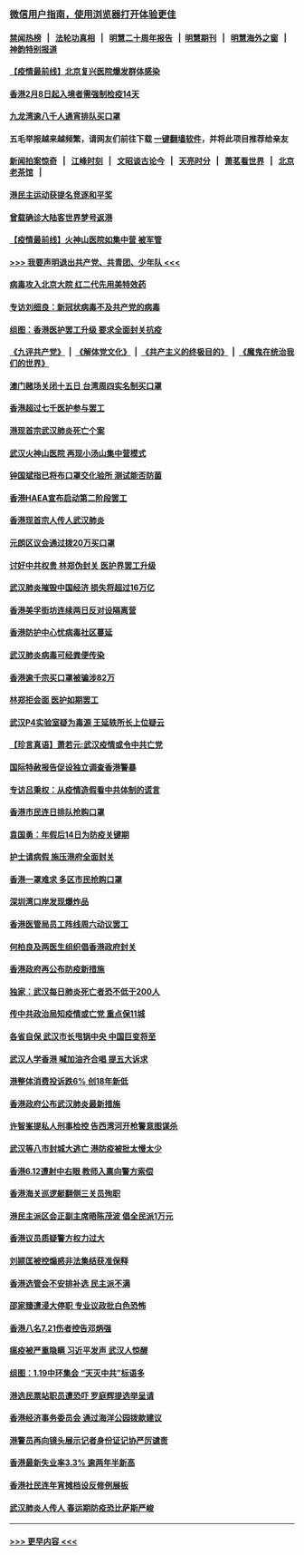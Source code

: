 ### [微信用户指南，使用浏览器打开体验更佳](https://github.com/gfw-breaker/banned-news1/blob/master/indexes/wechat-guide.md?t=0)
#### [禁闻热榜](热点新闻.md?t=0)  &nbsp;&nbsp;|&nbsp;&nbsp; [法轮功真相](https://github.com/gfw-breaker/truth/blob/master/README.md?t=0) &nbsp;&nbsp;|&nbsp;&nbsp; [明慧二十周年报告](https://github.com/gfw-breaker/mh-reports/blob/master/README.md?t=0) &nbsp;&nbsp;|&nbsp;&nbsp;[明慧期刊](https://github.com/gfw-breaker/mh-qikan) &nbsp;&nbsp;|&nbsp;&nbsp; [明慧海外之窗](https://github.com/gfw-breaker/mh-news/blob/master/README.md?t=0) &nbsp;&nbsp;|&nbsp;&nbsp; [神韵特别报道](https://github.com/gfw-breaker/mh-news/blob/master/shenyun.md?t=0)
#### [【疫情最前线】北京复兴医院爆发群体感染](../pages/nsc415/n11847626.md?t=02061202) 
#### [香港2月8日起入境者需强制检疫14天](../pages/nsc415/n11847658.md?t=02061202) 
#### [九龙湾逾八千人通宵排队买口罩](../pages/nsc415/n11847647.md?t=02061202) 
#### 五毛举报越来越频繁，请网友们前往下载 [一键翻墙软件](https://github.com/gfw-breaker/ssr-accounts)，并将此项目推荐给亲友
#### [新闻拍案惊奇](https://github.com/gfw-breaker/banned-news1/blob/master/pages/link4.md) &nbsp;&nbsp;|&nbsp;&nbsp; [江峰时刻](https://github.com/gfw-breaker/banned-news1/blob/master/pages/link4.md) &nbsp;&nbsp;|&nbsp;&nbsp; [文昭谈古论今](https://github.com/gfw-breaker/banned-news1/blob/master/pages/link4.md) &nbsp;&nbsp;|&nbsp;&nbsp; [天亮时分](https://github.com/gfw-breaker/banned-news1/blob/master/pages/link4.md) &nbsp;&nbsp;|&nbsp;&nbsp; [萧茗看世界](https://github.com/gfw-breaker/banned-news1/blob/master/pages/link4.md) &nbsp;&nbsp;|&nbsp;&nbsp; [北京老茶馆](https://github.com/gfw-breaker/banned-news1/blob/master/pages/link4.md) &nbsp;&nbsp;|&nbsp;&nbsp; 
#### [港民主运动获提名竞逐和平奖](../pages/nsc415/n11847633.md?t=02061202) 
#### [曾载确诊大陆客世界梦号返港](../pages/nsc415/n11847608.md?t=02061202) 
#### [【疫情最前线】火神山医院如集中营 被军管](../pages/nsc415/n11847524.md?t=02061202) 
#### [>>> 我要声明退出共产党、共青团、少年队 <<<](https://github.com/begood0513/goodnews/blob/master/quit/letter.md) 
#### [病毒攻入北京大院 红二代先用美特效药](../pages/nsc415/n11847427.md?t=02061202) 
#### [专访刘细良：新冠状病毒不及共产党的病毒](../pages/nsc415/n11847164.md?t=02061202) 
#### [组图：香港医护罢工升级 要求全面封关抗疫](../pages/nsc415/n11844107.md?t=02061202) 
#### [《九评共产党》](https://github.com/begood0513/9ping.md/blob/master/README.md) &nbsp;|&nbsp; [《解体党文化》](../../../../jtdwh.md/blob/master/README.md)  &nbsp;|&nbsp; [《共产主义的终极目的》](../../../../gczydzjmd.md/blob/master/README.md) &nbsp;|&nbsp; [《魔鬼在统治我们的世界》](../../../../mgztzwmdsj.md/blob/master/README.md) 
#### [澳门赌场关闭十五日 台湾周四实名制买口罩](../pages/nsc415/n11845083.md?t=02061202) 
#### [香港超过七千医护参与罢工](../pages/nsc415/n11845051.md?t=02061202) 
#### [港现首宗武汉肺炎死亡个案](../pages/nsc415/n11844998.md?t=02061202) 
#### [武汉火神山医院 再现小汤山集中营模式](../pages/nsc415/n11844763.md?t=02061202) 
#### [钟国斌指已将布口罩交化验所 测试能否防菌](../pages/nsc415/n11842783.md?t=02061202) 
#### [香港HAEA宣布启动第二阶段罢工](../pages/nsc415/n11842723.md?t=02061202) 
#### [香港现首宗人传人武汉肺炎](../pages/nsc415/n11842766.md?t=02061202) 
#### [元朗区议会通过拨20万买口罩](../pages/nsc415/n11842754.md?t=02061202) 
#### [讨好中共权贵 林郑伪封关 医护界罢工升级](../pages/nsc415/n11842359.md?t=02061202) 
#### [武汉肺炎摧毁中国经济 损失将超过16万亿](../pages/nsc415/n11839723.md?t=02061202) 
#### [香港美孚街坊连续两日反对设隔离营](../pages/nsc415/n11839962.md?t=02061202) 
#### [香港防护中心忧病毒社区蔓延](../pages/nsc415/n11839933.md?t=02061202) 
#### [武汉肺炎病毒可经粪便传染](../pages/nsc415/n11839939.md?t=02061202) 
#### [香港逾千宗买口罩被骗涉82万](../pages/nsc415/n11839914.md?t=02061202) 
#### [林郑拒会面 医护如期罢工](../pages/nsc415/n11839892.md?t=02061202) 
#### [武汉P4实验室疑为毒源 王延轶所长上位疑云](../pages/nsc415/n11835543.md?t=02061202) 
#### [【珍言真语】萧若元:武汉疫情或令中共亡党](../pages/nsc415/n11829394.md?t=02061202) 
#### [国际特赦报告促设独立调查香港警暴](../pages/nsc415/n11833845.md?t=02061202) 
#### [专访吕秉权：从疫情造假看中共体制的谎言](../pages/nsc415/n11833813.md?t=02061202) 
#### [香港市民连日排队抢购口罩](../pages/nsc415/n11833794.md?t=02061202) 
#### [袁国勇：年假后14日为防疫关键期](../pages/nsc415/n11831088.md?t=02061202) 
#### [护士请病假 施压港府全面封关](../pages/nsc415/n11831030.md?t=02061202) 
#### [香港一罩难求 多区市民抢购口罩](../pages/nsc415/n11831002.md?t=02061202) 
#### [深圳湾口岸发现爆炸品](../pages/nsc415/n11828802.md?t=02061202) 
#### [香港医管局员工阵线周六动议罢工](../pages/nsc415/n11828762.md?t=02061202) 
#### [何柏良及两医生组织倡香港政府封关](../pages/nsc415/n11828749.md?t=02061202) 
#### [香港政府再公布防疫新措施](../pages/nsc415/n11828716.md?t=02061202) 
#### [独家：武汉每日肺炎死亡者恐不低于200人](../pages/nsc415/n11828240.md?t=02061202) 
#### [传中共政治局知疫情或亡党 重点保11城](../pages/nsc415/n11828145.md?t=02061202) 
#### [各省自保 武汉市长甩锅中央 中国巨变将至](../pages/nsc415/n11828021.md?t=02061202) 
#### [武汉人学香港 喊加油齐合唱 提五大诉求](../pages/nsc415/n11827046.md?t=02061202) 
#### [港整体消费投诉跌6% 创18年新低](../pages/nsc415/n11817280.md?t=02061202) 
#### [香港政府公布武汉肺炎最新措施](../pages/nsc415/n11817152.md?t=02061202) 
#### [许智峯提私人刑事检控 告西湾河开枪警意图谋杀](../pages/nsc415/n11817132.md?t=02061202) 
#### [武汉等八市封城大逃亡 港防疫被批太慢太少](../pages/nsc415/n11817058.md?t=02061202) 
#### [香港6.12遭射中右眼 教师入禀向警方索偿](../pages/nsc415/n11814678.md?t=02061202) 
#### [香港海关巡逻艇翻侧三关员殉职](../pages/nsc415/n11814604.md?t=02061202) 
#### [港民主派区会正副主席晤陈茂波 倡全民派1万元](../pages/nsc415/n11814582.md?t=02061202) 
#### [香港议员质疑警方权力过大](../pages/nsc415/n11814560.md?t=02061202) 
#### [刘颕匡被控煽惑非法集结获准保释](../pages/nsc415/n11811727.md?t=02061202) 
#### [香港选管会不安排补选 民主派不满](../pages/nsc415/n11811691.md?t=02061202) 
#### [邵家臻遭浸大停职 专业议政批白色恐怖](../pages/nsc415/n11811670.md?t=02061202) 
#### [香港八名7.21伤者控告邓炳强](../pages/nsc415/n11811623.md?t=02061202) 
#### [瘟疫被严重隐瞒 习近平发声 武汉人惊醒](../pages/nsc415/n11811186.md?t=02061202) 
#### [组图：1.19中环集会 “天灭中共”标语多](../pages/nsc415/n11809514.md?t=02061202) 
#### [港选民票站职员遭恐吓 罗庭辉提选举呈请](../pages/nsc415/n11808914.md?t=02061202) 
#### [香港经济事务委员会 通过海洋公园拨款建议](../pages/nsc415/n11808906.md?t=02061202) 
#### [港警员再向镜头展示记者身份证记协严厉谴责](../pages/nsc415/n11808888.md?t=02061202) 
#### [香港最新失业率3.3% 逾两年半新高](../pages/nsc415/n11808887.md?t=02061202) 
#### [香港社民连年宵摊档设反修例展板](../pages/nsc415/n11808857.md?t=02061202) 
#### [武汉肺炎人传人 春运期防疫恐比萨斯严峻](../pages/nsc415/n11808739.md?t=02061202) 

----
#### [ >>> 更早内容 <<< ](../indexes/nsc415-earlier.md)
